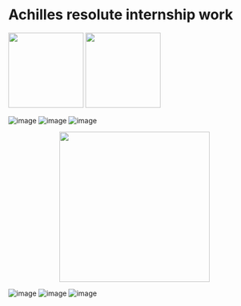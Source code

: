 # Achilles resolute internship work

 <img width="150" height="150" src="https://user-images.githubusercontent.com/33135767/92498070-cadef380-f217-11ea-9ab2-190068a9cab6.png">
                                                                                                                                           
<img width="150" height="150" src="https://user-images.githubusercontent.com/33135767/92503186-8571f480-f21e-11ea-8d4e-f41071e8ac43.png">

![image](https://user-images.githubusercontent.com/33135767/92499030-03cb9800-f219-11ea-9a7c-976b836a1de6.png)
![image](https://user-images.githubusercontent.com/33135767/92499064-0e862d00-f219-11ea-88f9-ec72f654bc57.png)
![image](https://user-images.githubusercontent.com/33135767/92499107-19d95880-f219-11ea-9ee0-9994645baa3d.png)


<p align="center">
  <img width="300" height="300" src="https://user-images.githubusercontent.com/33135767/92501002-9a995400-f21b-11ea-82c9-adf5076ec593.png">
</p>

![image](https://user-images.githubusercontent.com/33135767/92499374-6b81e300-f219-11ea-80b8-624a8c145cb2.png)
![image](https://user-images.githubusercontent.com/33135767/92499438-7b99c280-f219-11ea-88c2-e90980192234.png)
![image](https://user-images.githubusercontent.com/33135767/92499472-88b6b180-f219-11ea-83b0-48e981d7b35b.png)




